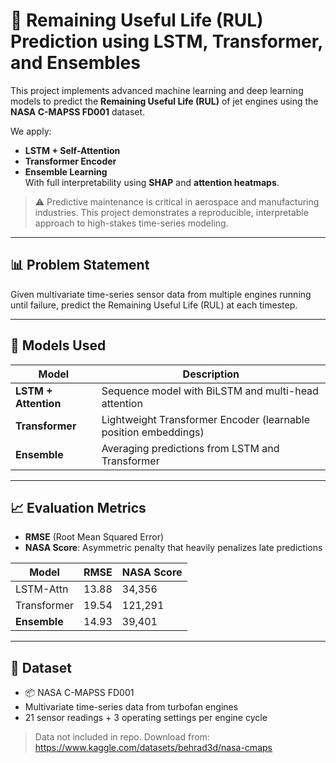 # 🔧 Remaining Useful Life (RUL) Prediction using LSTM, Transformer, and Ensembles

This project implements advanced machine learning and deep learning models to predict the **Remaining Useful Life (RUL)** of jet engines using the **NASA C-MAPSS FD001** dataset.

We apply:
- **LSTM + Self-Attention**
- **Transformer Encoder**
- **Ensemble Learning**  
With full interpretability using **SHAP** and **attention heatmaps**.

> ⚠️ Predictive maintenance is critical in aerospace and manufacturing industries. This project demonstrates a reproducible, interpretable approach to high-stakes time-series modeling.

---

## 📊 Problem Statement

Given multivariate time-series sensor data from multiple engines running until failure, predict the Remaining Useful Life (RUL) at each timestep.

---

## 🧠 Models Used

| Model             | Description                                          |
|------------------|------------------------------------------------------|
| **LSTM + Attention** | Sequence model with BiLSTM and multi-head attention |
| **Transformer**       | Lightweight Transformer Encoder (learnable position embeddings) |
| **Ensemble**          | Averaging predictions from LSTM and Transformer     |

---

## 📈 Evaluation Metrics

- **RMSE** (Root Mean Squared Error)
- **NASA Score**: Asymmetric penalty that heavily penalizes late predictions

| Model        | RMSE   | NASA Score |
|--------------|--------|------------|
| LSTM-Attn    | 13.88  | 34,356     |
| Transformer  | 19.54  | 121,291    |
| **Ensemble** | 14.93  | 39,401     |

---

## 🧪 Dataset

- 📦 NASA C-MAPSS FD001
- Multivariate time-series data from turbofan engines
- 21 sensor readings + 3 operating settings per engine cycle

> Data not included in repo. Download from:  
> https://www.kaggle.com/datasets/behrad3d/nasa-cmaps
